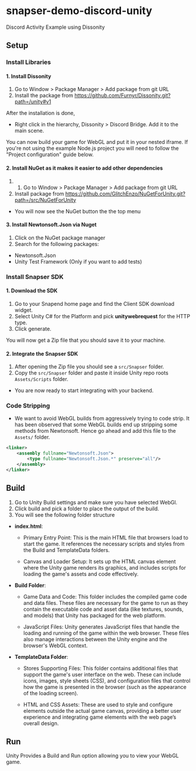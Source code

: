 # snapser-demo-discord-unity
Discord Activity Example using Dissonity


## Setup
### Install Libraries
#### 1. Install Dissonity
1. Go to Window > Package Manager > Add package from git URL
2. Install the package from https://github.com/Furnyr/Dissonity.git?path=/unity#v1

After the installation is done,
- Right click in the hierarchy, Dissonity > Discord Bridge. Add it to the main scene.

You can now build your game for WebGL and put it in your nested iframe. If you're not using the example Node.js project you will need to follow the "Project configuration" guide below.

#### 2. Install NuGet as it makes it easier to add other dependencies
1. 1. Go to Window > Package Manager > Add package from git URL
2. Install package from https://github.com/GlitchEnzo/NuGetForUnity.git?path=/src/NuGetForUnity

- You will now see the NuGet button the the top menu

#### 3. Install Newtonsoft.Json via Nuget
1. Click on the NuGet package manager
2. Search for the following packages:
- Newtonsoft.Json
- Unity Test Framework (Only if you want to add tests)

### Install Snapser SDK
#### 1. Download the SDK
1. Go to your Snapend home page and find the Client SDK download widget.
2. Select Unity C# for the Platform and pick **unitywebrequest** for the HTTP type.
3. Click generate.

You will now get a Zip file that you should save it to your machine.

#### 2. Integrate the Snapser SDK
1. After opening the Zip file you should see a `src/Snapser` folder.
2. Copy the `src/Snapser` folder and paste it inside Unity repo roots `Assets/Scripts` folder.

- You are now ready to start integrating with your backend.

### Code Stripping
- We want to avoid WebGL builds from aggressively trying to code strip. It has been observed that some WebGL builds end up stripping some methods from Newtonsoft. Hence go ahead and add this file to the `Assets/` folder.
```xml
<linker>
    <assembly fullname="Newtonsoft.Json">
        <type fullname="Newtonsoft.Json.*" preserve="all"/>
    </assembly>
</linker>
```

## Build
1. Go to Unity Build settings and make sure you have selected WebGl.
2. Click build and pick a folder to place the output of the build.
3. You will see the following folder structure
- **index.html**:
  - Primary Entry Point: This is the main HTML file that browsers load to start the game. It references the necessary scripts and styles from the Build and TemplateData folders.

  - Canvas and Loader Setup: It sets up the HTML canvas element where the Unity game renders its graphics, and includes scripts for loading the game's assets and code effectively.

- **Build Folder**:
  - Game Data and Code: This folder includes the compiled game code and data files. These files are necessary for the game to run as they contain the executable code and asset data (like textures, sounds, and models) that Unity has packaged for the web platform.

  - JavaScript Files: Unity generates JavaScript files that handle the loading and running of the game within the web browser. These files also manage interactions between the Unity engine and the browser's WebGL context.

- **TemplateData Folder**:
  - Stores Supporting Files: This folder contains additional files that support the game's user interface on the web. These can include icons, images, style sheets (CSS), and configuration files that control how the game is presented in the browser (such as the appearance of the loading screen).

  - HTML and CSS Assets: These are used to style and configure elements outside the actual game canvas, providing a better user experience and integrating game elements with the web page’s overall design.

## Run
Unity Provides a Build and Run option allowing you to view your WebGL game.
